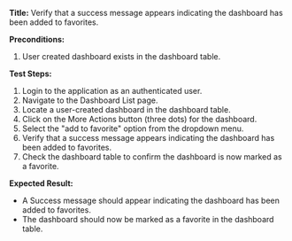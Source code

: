 **Title:** Verify that a success message appears indicating the dashboard has been added to favorites.

**Preconditions:**
1. User created dashboard exists in the dashboard table.

**Test Steps:**
1. Login to the application as an authenticated user.
2. Navigate to the Dashboard List page.
3. Locate a user-created dashboard in the dashboard table.
4. Click on the More Actions button (three dots) for the dashboard.
5. Select the "add to favorite" option from the dropdown menu.
6. Verify that a success message appears indicating the dashboard has been added to favorites.
7. Check the dashboard table to confirm the dashboard is now marked as a favorite.


**Expected Result:**
* A Success message should appear indicating the dashboard has been added to favorites.
* The dashboard should now be marked as a favorite in the dashboard table.
